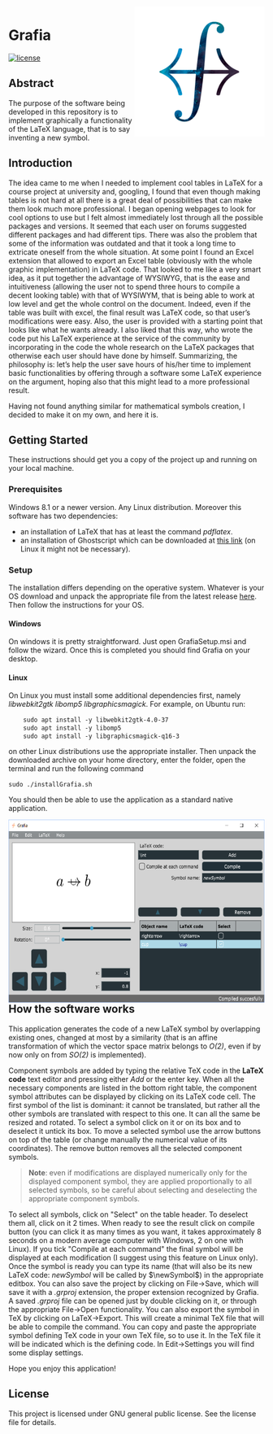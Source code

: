 ﻿<img src="icon.png" align="right" />

# Grafia

[![license](https://img.shields.io/badge/license-GPLv3+-lightgray.svg)](https://www.gnu.org/licenses/gpl.html)

## Abstract
The purpose of the software being developed in this repository is to implement graphically a functionality of the LaTeX language, that is to say inventing a new symbol.

## Introduction
The idea came to me when I needed to implement cool tables in LaTeX for a course project at university and, googling, I found that even though making tables is not hard at all there is a great deal of possibilities that can make them look much more professional. I began opening webpages to look for cool options to use but I felt almost immediately lost through all the possible packages and versions. It seemed that each user on forums suggested different packages and had different tips. There was also the problem that some of the information was outdated and that it took a long time to extricate oneself from the whole situation.
At some point I found an Excel extension that allowed to export an Excel table (obviously with the whole graphic implementation) in LaTeX code. That looked to me like a very smart idea, as it put together the advantage of WYSIWYG, that is the ease and intuitiveness (allowing the user not to spend three hours to compile a decent looking table) with that of WYSIWYM, that is being able to work at low level and get the whole control on the document. Indeed, even if the table was built with excel, the final result was LaTeX code, so that user’s modifications were easy. Also, the user is provided with a starting point that looks like what he wants already. I also liked that this way, who wrote the code put his LaTeX experience at the service of the community by incorporating in the code the whole research on the LaTeX packages that otherwise each user should have done by himself.
Summarizing, the philosophy is: let’s help the user save hours of his/her time to implement basic functionalities by offering through a software some LaTeX experience on the argument, hoping also that this might lead to a more professional result.

Having not found anything similar for mathematical symbols creation, I decided to make it on my own, and here it is.

## Getting Started
These instructions should get you a copy of the project up and running on your local machine.

### Prerequisites
Windows 8.1 or a newer version. Any Linux distribution. Moreover this software has two dependencies:
* an installation of LaTeX that has at least the command _pdflatex_.
* an installation of Ghostscript which can be downloaded at [this link](https://www.ghostscript.com/download/gsdnld.html) (on Linux it might not be necessary).

### Setup
The installation differs depending on the operative system. Whatever is your OS download and unpack the appropriate file from the latest release [here](https://github.com/Nicknamen/Grafia/releases). Then follow the instructions for your OS.
#### Windows
On windows it is pretty straightforward. Just open GrafiaSetup.msi and follow the wizard. Once this is completed you should find Grafia on your desktop.
#### Linux
On Linux you must install some additional dependencies first, namely _libwebkit2gtk libomp5 libgraphicsmagick_. For example, on Ubuntu run:
```
	sudo apt install -y libwebkit2gtk-4.0-37
	sudo apt install -y libomp5
	sudo apt install -y libgraphicsmagick-q16-3
```
on other Linux distributions use the appropriate installer.
Then unpack the downloaded archive on your home directory, enter the folder, open the terminal and run the following command
```
sudo ./installGrafia.sh
```
You should then be able to use the application as a standard native application.

<img src="screenshot.png" align="left" width="600" height="360" />

## How the software works
This application generates the code of a new LaTeX symbol by overlapping existing ones, changed at most by a similarity (that is an affine transformation of which the vector space matrix belongs to *O(2)*, even if by now only on from *SO(2)* is implemented).

Component symbols are added by typing the relative TeX code in the **LaTeX code** text editor and pressing either *Add* or the enter key. When all the necessary components are listed in the bottom right table, the component symbol attributes can be displayed by clicking on its LaTeX code cell. The first symbol of the list is dominant: it cannot be translated, but rather all the other symbols are translated with respect to this one. It can all the same be resized and rotated. To select a symbol click on it or on its box and to deselect it untick its box. To move a selected symbol use the arrow buttons on top of the table (or change manually the numerical value of its coordinates). The remove button removes all the selected component symbols.

> <b>Note</b>: even if modifications are displayed numerically only for the displayed component symbol, they are applied proportionally to all selected symbols, so be careful about selecting and deselecting the appropriate component symbols.

To select all symbols, click on "Select" on the table header. To deselect them all, click on it 2 times. When ready to see the result click on compile button (you can click it as many times as you want, it takes approximately 8 seconds on a modern average computer with Windows, 2 on one with Linux). If you tick "Compile at each command" the final symbol will be displayed at each modification (I suggest using this feature on Linux only). Once the symbol is ready you can type its name (that will also be its new LaTeX code: *newSymbol* will be called by $\newSymbol$) in the appropriate editbox. You can also save the project by clicking on File->Save, which will save it with a *.grproj* extension, the proper extension recognized by Grafia. A saved *.grproj* file can be opened just by double clicking on it, or through the appropriate File->Open functionality. You can also export the symbol in TeX by clicking on LaTeX->Export. This will create a minimal TeX file that will be able to compile the command. You can copy and paste the appropriate symbol defining TeX code in your own TeX file, so to use it. In the TeX file it will be indicated which is the defining code. In Edit->Settings you will find some display settings.

Hope you enjoy this application!

## License
This project is licensed under GNU general public license. See the license file for details.